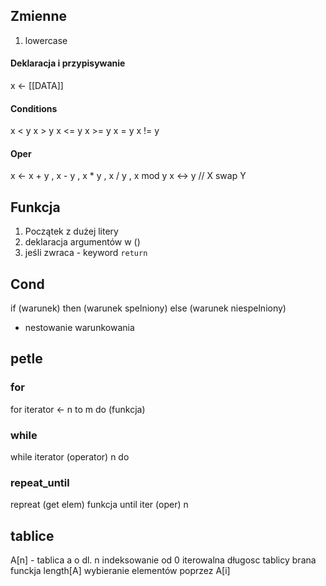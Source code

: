 ## Zmienne
1. lowercase
#### Deklaracja i przypisywanie
x <- [[DATA]]
#### Conditions
x < y
x > y
x <= y
x >= y
x = y
x != y
#### Oper
x <- x + y , x - y , x * y , x / y , x mod y
x <-> y // X swap Y

## Funkcja
1. Początek z dużej litery
2. deklaracja argumentów w ()
3. jeśli zwraca - keyword `return`

## Cond
if (warunek)
  then (warunek spelniony)
  else (warunek niespelniony)

- nestowanie warunkowania

## petle

### for 
for iterator <- n to m
  do (funkcja)
  
### while
while iterator (operator) n
  do
  
### repeat_until
repreat (get elem)
  funkcja
until iter (oper) n

## tablice
A[n] - tablica a o dl. n
indeksowanie od 0
iterowalna
długosc tablicy brana funckja length[A]
wybieranie elementów poprzez A[i]
